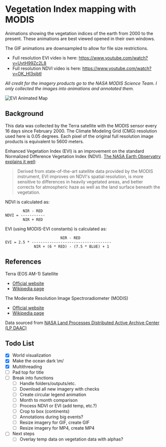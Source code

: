 Vegetation Index mapping with MODIS
===================================

Animations showing the vegetation indices of the earth from 2000 to the present. These animations are best viewed opened in their own windows.

The GIF animations are downsampled to allow for file size restrictions. 
- Full resolution EVI video is here: https://www.youtube.com/watch?v=UytH99Zc2L8
- Full resolution NDVI video is here: https://www.youtube.com/watch?v=OK_HI3sjbtI

*All credit for the imagery products go to the NASA MODIS Science Team. I only collected the images into animations and annotated them.*

![EVI Animated Map](https://github.com/aaronpenne/data_visualization/blob/master/gis/vegetation/animation_evi_short.gif)

Background
----------

This data was collected by the Terra satellite with the MODIS sensor every 16 days since February 2000. The Climate Modeling Grid (CMG) resolution used here is 0.05 degrees. Each pixel of the original full resolution image products is equivalent to 5600 meters.

Enhanced Vegetation Index (EVI) is an improvement on the standard Normalized Difference Vegetation Index (NDVI). [The NASA Earth Observatry explains it well](https://earthobservatory.nasa.gov/Features/MeasuringVegetation/measuring_vegetation_4.php):

>Derived from state-of-the-art satellite data provided by the MODIS instrument, EVI improves on NDVI's spatial resolution, is more sensitive to differences in heavily vegetated areas, and better corrects for atmospheric haze as well as the land surface beneath the vegetation.

NDVI is calculated as:

```
        NIR - RED
NDVI = -----------
        NIR + RED
```

EVI (using MODIS-EVI constants) is calculated as:

```
                         NIR - RED
EVI = 2.5 * ------------------------------------
             NIR + (6 * RED) - (7.5 * BLUE) + 1
```

References
----------

Terra (EOS AM-1) Satellite
- [Official website](https://terra.nasa.gov/)
- [Wikipedia page](https://en.wikipedia.org/wiki/Terra_%28satellite%29)

The Moderate Resolution Image Spectroradiometer (MODIS)
- [Official website](https://modis.gsfc.nasa.gov/)
- [Wikipedia page](https://en.wikipedia.org/wiki/Moderate-resolution_imaging_spectroradiometer)

Data sourced from [NASA Land Processes Distributed Active Archive Center (LP DAAC)](https://lpdaac.usgs.gov/dataset_discovery/modis/modis_products_table/mod13c1_v006)


Todo List
---------
- [x] World visualization
- [x] Make the ocean dark \m/
- [x] Multithreading
- [ ] Pad top for title
- [ ] Break into functions
    - [ ] Handle folders/outputs/etc.
    - [ ] Download all new imagery with checks
    - [ ] Create circular legend animation
    - [ ] Month to month comparison
    - [ ] Process NDVI or EVI (add temp, etc.?)
    - [ ] Crop to box (continents)
    - [ ] Annotations during big events?
    - [ ] Resize imagery for GIF, create GIF
    - [ ] Resize imagery for MP4, create MP4
- [ ] Next steps
    - [ ] Overlay temp data on vegetation data with alphas?

